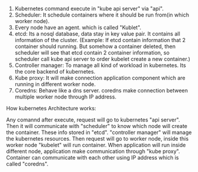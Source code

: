 1) Kubernetes command execute in "kube api server" via "api".
2) Scheduler: It schedule containers where it should be run from(in which worker node).
3) Every node have an agent. which is called "Kublet".
4) etcd: Its a nosql database, data stay in key value pair. It contains all information of the cluster. (Example: If etcd contain information that 2 container should running. But somehow a container deleted, then scheduler will see that etcd contain 2 container information, so scheduler call kube api server to order kubelet create a new container.)
5) Controller manager: To manage all kind of workload in kubernetes. Its the core backend of kubernetes.
6) Kube proxy: It will make connection application component which are running in different worker node.
7) Coredns: Behave like a dns server. coredns make connection between multiple worker node through IP address.

How kubernetes Architecture works:

Any comannd after execute, request will go to kubernetes "api server". Then it will communicate with "scheduler" to know which node will create the container. These info stored in "etcd". "controller manager" will manage the kubernetes resources. Then request will go to worker node, inside this worker node "kubelet" will run container. When application will run inside different node, application make communication through "kube proxy". Container can communicate with each other using IP address which is called "coredns".
